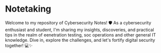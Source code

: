 # Notetaking
Welcome to my repository of Cybersecurity Notes! 🛡️ As a cybersecurity enthusiast and student, I'm sharing my insights, discoveries, and practical tips in the realm of eenetration testing, soc operations and other general IT knowledge. Dive in, explore the challenges, and let's fortify digital security together! 💻✨
